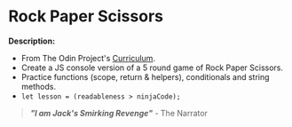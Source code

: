 # Rock Paper Scissors

**Description:**
- From The Odin Project's [Curriculum](https://www.theodinproject.com/courses/web-development-101/lessons/rock-paper-scissors).
- Create a JS console version of a 5 round game of Rock Paper Scissors.
- Practice functions (scope, return & helpers), conditionals and string methods.
- `let lesson = (readableness > ninjaCode);`

> **_"I am Jack's Smirking Revenge"_** - The Narrator